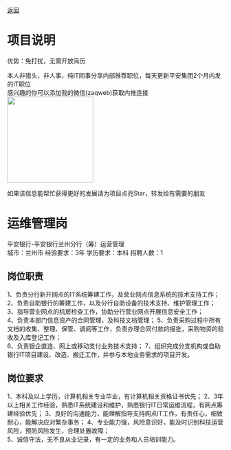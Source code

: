 [返回](../../)

# 项目说明

优势：免打扰，无需开放简历

本人非猎头，非人事，纯IT同事分享内部推荐职位，每天更新平安集团2个月内发的IT职位  
感兴趣的你可以添加我的微信(zaqweb)获取内推连接  
<img src="https://github.com/zaqweb/PA-IT-JOBS/blob/master/WechatICode.jpeg"  height="200" width="200">

如果该信息能帮忙获得更好的发展请为项目点亮Star，转发给有需要的朋友

# 运维管理岗
平安银行-平安银行兰州分行（筹）运营管理  
城市：兰州市 经验要求：3年 学历要求：本科  招聘人数：1

## 岗位职责
1、负责分行新开网点的IT系统筹建工作，及营业网点信息系统的技术支持工作；                                                                    
2、负责自助银行的筹建工作，以及分行自助设备的技术支持、维护管理工作；                                                                    
3、指导营业网点的机房检查工作，协助分行营业网点开展信息安全工作；                                                                                    
4、负责本部门信息资产的合同管理，及科技文档管理；
5、负责采购过程中所有文档的收集、整理、保管、调阅等工作，负责办理合同付款的报批，采购物资的验收及入库登记工作；    
6、负责银企直连、网上或移动支付业务技术支持；
7、组织完成分支机构或自助银行IT项目建设、改造、搬迁工作，并参与本地业务需求的项目开发。

## 岗位要求
1、本科及以上学历，计算机相关专业毕业，有计算机相关资格证书优先；
2、3年以上相关工作经验，熟悉IT系统建设和维护，熟悉银行IT日常运维流程，有网点筹建经验优先；
3、良好的沟通能力，能理解指导支持网点IT工作，有责任心，细致耐心，能解决应对繁杂事务；
4、专业能力强，风险意识好，能及时识别科技运营风险，预防风险发生，合理处置故障；                      
5、诚信守法，无不良从业记录，有一定的业务和人员培训能力。




